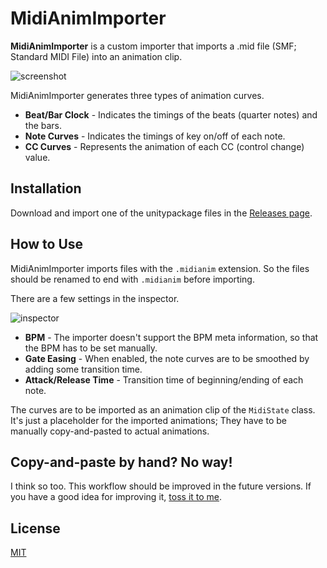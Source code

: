 MidiAnimImporter
================

**MidiAnimImporter** is a custom importer that imports a .mid file (SMF;
Standard MIDI File) into an animation clip.

![screenshot](https://i.imgur.com/fJtYbnVl.png)

MidiAnimImporter generates three types of animation curves.

- **Beat/Bar Clock** - Indicates the timings of the beats (quarter notes) and
  the bars.
- **Note Curves** - Indicates the timings of key on/off of each note.
- **CC Curves** - Represents the animation of each CC (control change) value.

Installation
------------

Download and import one of the unitypackage files in the [Releases page].

[Releases page]: https://github.com/keijiro/MidiAnimImporter/releases

How to Use
----------

MidiAnimImporter imports files with the `.midianim` extension. So the files
should be renamed to end with `.midianim` before importing.

There are a few settings in the inspector.

![inspector](https://i.imgur.com/HDWZgX7.png)

- **BPM** - The importer doesn't support the BPM meta information, so that the
  BPM has to be set manually.
- **Gate Easing** - When enabled, the note curves are to be smoothed by adding
  some transition time.
- **Attack/Release Time** - Transition time of beginning/ending of each note.

The curves are to be imported as an animation clip of the `MidiState` class.
It's just a placeholder for the imported animations; They have to be manually
copy-and-pasted to actual animations.

Copy-and-paste by hand? No way!
-------------------------------

I think so too. This workflow should be improved in the future versions. If you
have a good idea for improving it, [toss it to me].

[toss it to me]: https://github.com/keijiro/MidiAnimImporter/issues

License
-------

[MIT](LICENSE.txt)
